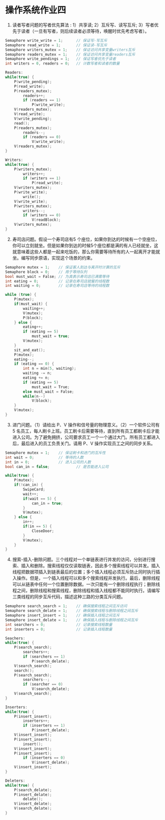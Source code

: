 # 操作系统作业四

1. 读者写者问题的写者优先算法 : 1）共享读; 2）互斥写、读写互斥; 3）写者优先于读者（一旦有写者，则后续读者必须等待，唤醒时优先考虑写者）。

```c++
Semaphore write_write = 1;		// 保证写-写互斥
Semaphore read_write = 1;		// 保证读-写互斥
Semaphore writers_mutex = 1;	// 保证访问共享变量writers互斥
Semaphore readers_mutex = 1;	// 保证访问共享变量readers互斥
Semaphore write_pendings = 1;	// 保证写者优先于读者
int writers = 0, readers = 0;	// 计数写者和读者的数量

Readers:
while(true) {
    P(write_pending);
	P(read_write); 
    P(readers_mutex);
		readers++; 
    	if (readers == 1)
            P(write_write); 
    V(readers_mutex); 
    V(read_write); 
    V(write_pending);
    read();
    P(readers_mutex);
    	readers--; 
    	if (readers == 0)
			V(write_write);
	V(readers_mutex);
}

Writers:
while(true) {
    P(writers_mutex);
    	writers++; 
    	if (writers == 1)
            P(read_write); 
    V(writers_mutex); 
    P(write_write);
    	write();
    V(write_write); 
    P(writers_mutex);
		writers--; 
    	if (writers == 0)
            V(readBlock);
	V(writers_mutex);
}
```

2. 寿司店问题。假设一个寿司店有5 个座位，如果你到达的时候有一个空座位，你可以立刻就坐。但是如果你到达的时候5个座位都是满的有人已经就坐，这就意味着这些人都是一起来吃饭的，那么你需要等待所有的人一起离开才能就坐。编写同步原语，实现这个场景的约束。

```c++
Semaphore mutex = 1; 	// 保证客人到达与离开时计算的互斥
Semaphore block = 0; 	// 用于等待队列
bool must_wait = False; // 为真表示寿司店已满需等待
int eating = 0; 		// 记录在寿司店就餐的线程数
int waiting = 0; 		// 记录在寿司店等待的线程数

while (true) {
    P(mutex); 
    if(must_wait) {
        waiting++; 
        V(mutex);
        P(block);
    } else {
        eating++;
        if (eating == 5)
            must_wait = true;
        V(mutex);
    }
    sit_and_eat();
    P(mutex);
    eating--; 
    if (eating == 0) {
        int n = min(5, waiting);
        waiting -= n;
        eating += n; 
        if (eating == 5) 
            must_wait = True;
		else must_wait = False;
        while(n--)
            V(block);
    }
    V(mutex);
}
```

3. 进门问题。（1）请给出 P、V 操作和信号量的物理意义。（2）一个软件公司有 5 名员工，每人刷卡上班。员工刷卡后需要等待，直到所有员工都刷卡后才能进入公司。为了避免拥挤，公司要求员工一个一个通过大门。所有员工都进入后，最后进入的员工负责关门。请用 P、V 操作实现员工之间的同步关系。

```c++
Semaphore mutex = 1;    // 保证刷卡和进门的互斥性
int wait = 0;           // 等待的人数
int in = 0;             // 进入公司的人数
bool can_in = false;            // 是否能进入公司

while(true) {
    P(mutex);
    if(!can_in) {
        SwipeCard;
        wait++;
        if(wait == 5) {
            can_in = true;
        } 
        V(mutex);
    } else {
        in++;
        if(in == 5) {
            CloseDoor;
        }
        V(mutex);
    }
}
```

4. 搜索-插入-删除问题。三个线程对一个单链表进行并发的访问，分别进行搜索、插入和删除。搜索线程仅仅读取链表，因此多个搜索线程可以并发。插入线程把数据项插入到链表最后的位置；多个插入线程必须互斥防止同时执行插入操作。但是，一个插入线程可以和多个搜索线程并发执行。最后，删除线程可以从链表中任何一个位置删除数据。一次只能有一个删除线程执行；删除线程之间，删除线程和搜索线程，删除线程和插入线程都不能同时执行。请编写三类线程的同步互斥代码，描述这种三路的分类互斥问题。

```c++
Semaphore search_search = 1; 	// 确保搜索线程之间互斥访问
Semaphore search_delate = 1; 	// 确保搜索线程与删除线程之间互斥
Semaphore insert_insert = 1; 	// 确保插入线程之间互斥
Semaphore insert_delate = 1;  	// 确保插入线程与删除线程之间互斥
int searchers = 0; 				// 记录搜索线程数量
int inserters = 0;   			// 记录插入线程数量

Seachers:
while(true) {
	P(search_search); 
    	searchers++;
		if (searchers == 1)
       		P(search_delate);
	V(search_search);
	search();
    P(search_search); 
    	searchers--;
		if (searcher == 0)
            V(search_delate);
	V(search_search);
}

Inserters:
while(true) {
	P(insert_insert); 
    	inserters++;
		if (inserters == 1)
            P(insert_delate);
	V(insert_insert); 
    P(insert_insert);
		insert();
    V(insert_insert); 
    P(insert_insert);
		if (inserters == 0)
            V(insert_delate);
	V(insert_insert);
}

Deleters:
while(true) {
	P(search_delate); 
    P(insert_delate);
		delate();
    V(insert_delate); 
    V(search_delate);
}
```

